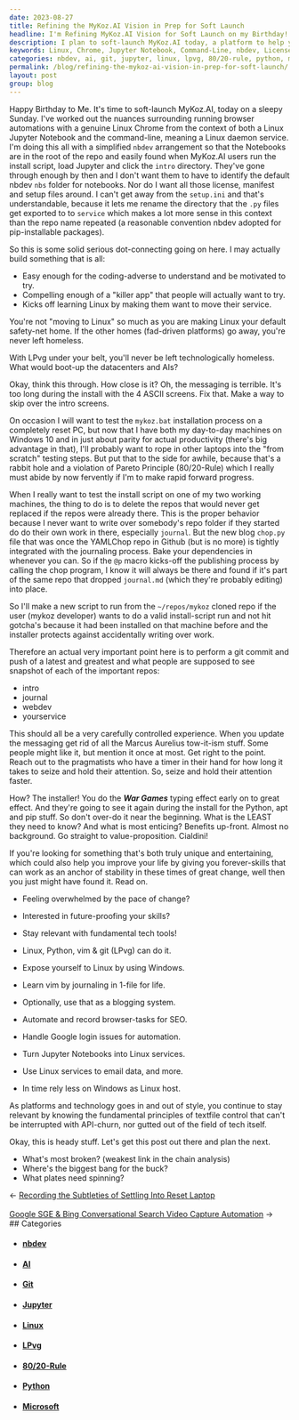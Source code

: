 ```yaml
---
date: 2023-08-27
title: Refining the MyKoz.AI Vision in Prep for Soft Launch
headline: I'm Refining MyKoz.AI Vision for Soft Launch on my Birthday!
description: I plan to soft-launch MyKoz.AI today, a platform to help you stay relevant in the tech world. Learn and use Linux, Python, vim & git (LPvg) to make the most of your skills. Automate browser tasks for SEO and turn Jupyter Notebooks into Linux services. Get ready to rely less on Windows and stay up-to-date with the latest technology.
keywords: Linux, Chrome, Jupyter Notebook, Command-Line, nbdev, License, Manifest, Setup Files, setup.ini, service, repo, pip-installable, packages, coding-adverse, killer app, Linux safety-net, datacenters, AIs, LPvg, messaging, ASCII, intro screens, Windows 10, Pareto Principle, 80/20-Rule, rabbit hole, YAMLChop, Github, @p macro,
categories: nbdev, ai, git, jupyter, linux, lpvg, 80/20-rule, python, microsoft
permalink: /blog/refining-the-mykoz-ai-vision-in-prep-for-soft-launch/
layout: post
group: blog
---
```



Happy Birthday to Me. It's time to soft-launch MyKoz.AI, today on a sleepy
Sunday. I've worked out the nuances surrounding running browser automations
with a genuine Linux Chrome from the context of both a Linux Jupyter Notebook
and the command-line, meaning a Linux daemon service. I'm doing this all with a
simplified `nbdev` arrangement so that the Notebooks are in the root of the
repo and easily found when MyKoz.AI users run the install script, load Jupyter
and click the `intro` directory. They've gone through enough by then and I
don't want them to have to identify the default nbdev `nbs` folder for
notebooks. Nor do I want all those license, manifest and setup files around. I
can't get away from the `setup.ini` and that's understandable, because it lets
me rename the directory that the `.py` files get exported to to `service` which
makes a lot more sense in this context than the repo name repeated (a
reasonable convention nbdev adopted for pip-installable packages).

So this is some solid serious dot-connecting going on here. I may actually
build something that is all:

- Easy enough for the coding-adverse to understand and be motivated to try.
- Compelling enough of a "killer app" that people will actually want to try.
- Kicks off learning Linux by making them want to move their service.

You're not "moving to Linux" so much as you are making Linux your default
safety-net home. If the other homes (fad-driven platforms) go away, you're
never left homeless.

With LPvg under your belt, you'll never be left technologically homeless. What
would boot-up the datacenters and AIs?

Okay, think this through. How close is it? Oh, the messaging is terrible. It's
too long during the install with the 4 ASCII screens. Fix that. Make a way to
skip over the intro screens.

On occasion I will want to test the `mykoz.bat` installation process on a
completely reset PC, but now that I have both my day-to-day machines on Windows
10 and in just about parity for actual productivity (there's big advantage in
that), I'll probably want to rope in other laptops into the "from scratch"
testing steps. But put that to the side for awhile, because that's a rabbit
hole and a violation of Pareto Principle (80/20-Rule) which I really must abide
by now fervently if I'm to make rapid forward progress.

When I really want to test the install script on one of my two working
machines, the thing to do is to delete the repos that would never get replaced
if the repos were already there. This is the proper behavior because I never
want to write over somebody's repo folder if they started do do their own work
in there, especially `journal`. But the new blog `chop.py` file that was once
the YAMLChop repo in Github (but is no more) is tightly integrated with the
journaling process. Bake your dependencies in whenever you can. So if the `@p`
macro kicks-off the publishing process by calling the chop program, I know it
will always be there and found if it's part of the same repo that dropped
`journal.md` (which they're probably editing) into place.

So I'll make a new script to run from the `~/repos/mykoz` cloned repo if the
user (mykoz developer) wants to do a valid install-script run and not hit
gotcha's because it had been installed on that machine before and the installer
protects against accidentally writing over work.

Therefore an actual very important point here is to perform a git commit and
push of a latest and greatest and what people are supposed to see snapshot of
each of the important repos:

- intro
- journal
- webdev
- yourservice

This should all be a very carefully controlled experience. When you update the
messaging get rid of all the Marcus Aurelius tow-it-ism stuff. Some people
might like it, but mention it once at most. Get right to the point. Reach out
to the pragmatists who have a timer in their hand for how long it takes to
seize and hold their attention. So, seize and hold their attention faster.

How? The installer! You do the ***War Games*** typing effect early on to great
effect. And they're going to see it again during the install for the Python,
apt and pip stuff. So don't over-do it near the beginning. What is the LEAST
they need to know? And what is most enticing? Benefits up-front. Almost no
background. Go straight to value-proposition. Cialdini!

If you're looking for something that's both truly unique and entertaining,
which could also help you improve your life by giving you forever-skills that
can work as an anchor of stability in these times of great change, well then
you just might have found it. Read on.

- Feeling overwhelmed by the pace of change?
- Interested in future-proofing your skills?
- Stay relevant with fundamental tech tools!
- Linux, Python, vim & git (LPvg) can do it.

- Expose yourself to Linux by using Windows.
- Learn vim by journaling in 1-file for life.
- Optionally, use that as a blogging system.
- Automate and record browser-tasks for SEO.

- Handle Google login issues for automation.
- Turn Jupyter Notebooks into Linux services.
- Use Linux services to email data, and more.
- In time rely less on Windows as Linux host.

As platforms and technology goes in and out of style, you continue to stay
relevant by knowing the fundamental principles of textfile control that can't
be interrupted with API-churn, nor gutted out of the field of tech itself.

Okay, this is heady stuff. Let's get this post out there and plan the next.

- What's most broken? (weakest link in the chain analysis)
- Where's the biggest bang for the buck?
- What plates need spinning?



<div class="arrow-links"><div class="post-nav-prev"><span class="arrow">&larr;&nbsp;</span><a href="/blog/recording-the-subtleties-of-settling-into-reset-laptop/">Recording the Subtleties of Settling Into Reset Laptop</a></div> &nbsp; <div class="post-nav-next"><a href="/blog/google-sge-bing-conversational-search-video-capture-automation/">Google SGE & Bing Conversational Search Video Capture Automation</a><span class="arrow">&nbsp;&rarr;</span></div></div>
## Categories

<ul>
<li><h4><a href='/nbdev/'>nbdev</a></h4></li>
<li><h4><a href='/ai/'>AI</a></h4></li>
<li><h4><a href='/git/'>Git</a></h4></li>
<li><h4><a href='/jupyter/'>Jupyter</a></h4></li>
<li><h4><a href='/linux/'>Linux</a></h4></li>
<li><h4><a href='/lpvg/'>LPvg</a></h4></li>
<li><h4><a href='/80-20-rule/'>80/20-Rule</a></h4></li>
<li><h4><a href='/python/'>Python</a></h4></li>
<li><h4><a href='/microsoft/'>Microsoft</a></h4></li></ul>
